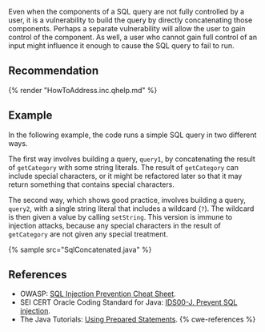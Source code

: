 Even when the components of a SQL query are not fully controlled by a user, it is a vulnerability to build the query by directly concatenating those components. Perhaps a separate vulnerability will allow the user to gain control of the component. As well, a user who cannot gain full control of an input might influence it enough to cause the SQL query to fail to run.


## Recommendation
{% render "HowToAddress.inc.qhelp.md" %}


## Example
In the following example, the code runs a simple SQL query in two different ways.

The first way involves building a query, `query1`, by concatenating the result of `getCategory` with some string literals. The result of `getCategory` can include special characters, or it might be refactored later so that it may return something that contains special characters.

The second way, which shows good practice, involves building a query, `query2`, with a single string literal that includes a wildcard (`?`). The wildcard is then given a value by calling `setString`. This version is immune to injection attacks, because any special characters in the result of `getCategory` are not given any special treatment.

{% sample src="SqlConcatenated.java" %}

## References
* OWASP: [SQL Injection Prevention Cheat Sheet](https://cheatsheetseries.owasp.org/cheatsheets/SQL_Injection_Prevention_Cheat_Sheet.html).
* SEI CERT Oracle Coding Standard for Java: [IDS00-J. Prevent SQL injection](https://wiki.sei.cmu.edu/confluence/display/java/IDS00-J.+Prevent+SQL+injection).
* The Java Tutorials: [Using Prepared Statements](https://docs.oracle.com/javase/tutorial/jdbc/basics/prepared.html).
{% cwe-references %}
